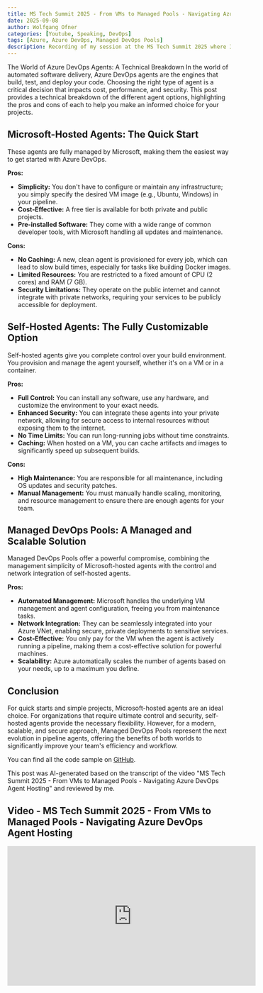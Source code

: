 ```yaml
---
title: MS Tech Summit 2025 - From VMs to Managed Pools - Navigating Azure DevOps Agent Hosting
date: 2025-09-08
author: Wolfgang Ofner
categories: [Youtube, Speaking, DevOps]
tags: [Azure, Azure DevOps, Managed DevOps Pools]
description: Recording of my session at the MS Tech Summit 2025 where I talk about the different options in Azure DevOps to host agents.
---
```



The World of Azure DevOps Agents: A Technical Breakdown
In the world of automated software delivery, Azure DevOps agents are the engines that build, test, and deploy your code. Choosing the right type of agent is a critical decision that impacts cost, performance, and security. This post provides a technical breakdown of the different agent options, highlighting the pros and cons of each to help you make an informed choice for your projects.

## Microsoft-Hosted Agents: The Quick Start

These agents are fully managed by Microsoft, making them the easiest way to get started with Azure DevOps.

**Pros:**

- **Simplicity:** You don't have to configure or maintain any infrastructure; you simply specify the desired VM image (e.g., Ubuntu, Windows) in your pipeline.
- **Cost-Effective:** A free tier is available for both private and public projects.
- **Pre-installed Software:** They come with a wide range of common developer tools, with Microsoft handling all updates and maintenance.

**Cons:**

- **No Caching:** A new, clean agent is provisioned for every job, which can lead to slow build times, especially for tasks like building Docker images.
- **Limited Resources:** You are restricted to a fixed amount of CPU (2 cores) and RAM (7 GB).
- **Security Limitations:** They operate on the public internet and cannot integrate with private networks, requiring your services to be publicly accessible for deployment.

## Self-Hosted Agents: The Fully Customizable Option

Self-hosted agents give you complete control over your build environment. You provision and manage the agent yourself, whether it's on a VM or in a container.

**Pros:**

- **Full Control:** You can install any software, use any hardware, and customize the environment to your exact needs.
- **Enhanced Security:** You can integrate these agents into your private network, allowing for secure access to internal resources without exposing them to the internet.
- **No Time Limits:** You can run long-running jobs without time constraints.
- **Caching:** When hosted on a VM, you can cache artifacts and images to significantly speed up subsequent builds.

**Cons:**

- **High Maintenance:** You are responsible for all maintenance, including OS updates and security patches.
- **Manual Management:** You must manually handle scaling, monitoring, and resource management to ensure there are enough agents for your team.

## Managed DevOps Pools: A Managed and Scalable Solution

Managed DevOps Pools offer a powerful compromise, combining the management simplicity of Microsoft-hosted agents with the control and network integration of self-hosted agents.

**Pros:**

- **Automated Management:** Microsoft handles the underlying VM management and agent configuration, freeing you from maintenance tasks.
- **Network Integration:** They can be seamlessly integrated into your Azure VNet, enabling secure, private deployments to sensitive services.
- **Cost-Effective:** You only pay for the VM when the agent is actively running a pipeline, making them a cost-effective solution for powerful machines.
- **Scalability:** Azure automatically scales the number of agents based on your needs, up to a maximum you define.

## Conclusion

For quick starts and simple projects, Microsoft-hosted agents are an ideal choice. For organizations that require ultimate control and security, self-hosted agents provide the necessary flexibility. However, for a modern, scalable, and secure approach, Managed DevOps Pools represent the next evolution in pipeline agents, offering the benefits of both worlds to significantly improve your team's efficiency and workflow.

You can find all the code sample on <a href="https://github.com/WolfgangOfner/Youtube/tree/main/MS%20Tech%20Summit%202025%20-%20From%20VMs%20to%20Managed%20DevOps%20Pools%20-%20Navigating%20Azure%20DevOps%20Agent%20Hosting" target="_blank" rel="noopener noreferrer">GitHub</a>.

This post was AI-generated based on the transcript of the video "MS Tech Summit 2025 - From VMs to Managed Pools - Navigating Azure DevOps Agent Hosting" and reviewed by me.

## Video - MS Tech Summit 2025 - From VMs to Managed Pools - Navigating Azure DevOps Agent Hosting

<iframe width="560" height="315" src="https://www.youtube.com/embed/uwNQ8Ua1ybI" title="YouTube video player" frameborder="0" allow="accelerometer; autoplay; clipboard-write; encrypted-media; gyroscope; picture-in-picture; web-share" referrerpolicy="strict-origin-when-cross-origin" allowfullscreen></iframe>